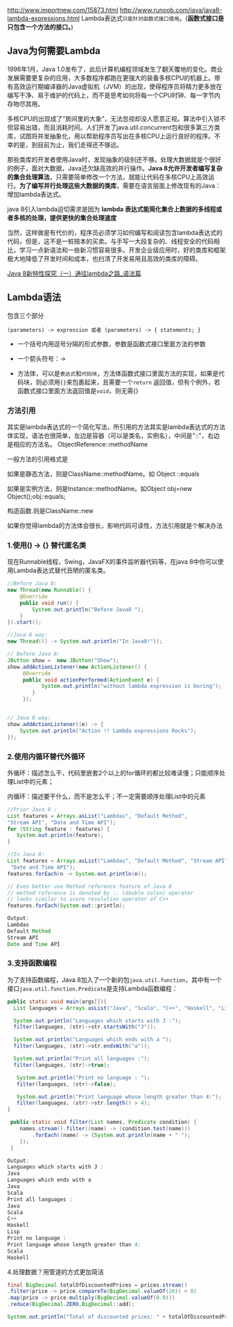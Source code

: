 http://www.importnew.com/15873.html
http://www.runoob.com/java/java8-lambda-expressions.html
Lambda表达式`只能针对函数式接口使用`。(**函数式接口是只包含一个方法的接口。**)

## Java为何需要Lambda
1996年1月，Java 1.0发布了，此后计算机编程领域发生了翻天覆地的变化。商业发展需要更复杂的应用，大多数程序都跑在更强大的装备多核CPU的机器上。带有高效运行期编译器的Java虚拟机（JVM）的出现，使得程序员将精力更多放在编写干净、易于维护的代码上，而不是思考如何将每一个CPU时钟、每一字节内存物尽其用。

多核CPU的出现成了“房间里的大象”，无法忽视却没人愿意正视。算法中引入锁不但容易出错，而且消耗时间。人们开发了java.util.concurrent包和很多第三方类库，试图将并发抽象化，用以帮助程序员写出在多核CPU上运行良好的程序。不幸的是，到目前为止，我们走得还不够远。

那些类库的开发者使用Java时，发现抽象的级别还不够。处理大数据就是个很好的例子，面对大数据，Java还欠缺高效的并行操作。**Java 8允许开发者编写复杂的集合处理算法**，只需要简单修改一个方法，就能让代码在多核CPU上高效运行。**为了编写并行处理这些大数据的类库**，需要在语言层面上修改现有的Java：增加lambda表达式。

java 8引入lambda迫切需求是因为 **lambda 表达式能简化集合上数据的多线程或者多核的处理，提供更快的集合处理速度**

当然，这样做是有代价的，程序员必须学习如何编写和阅读包含lambda表达式的代码，但是，这不是一桩赔本的买卖。与手写一大段复杂的、线程安全的代码相比，学习一点新语法和一些新习惯容易很多。开发企业级应用时，好的类库和框架极大地降低了开发时间和成本，也扫清了开发易用且高效的类库的障碍。

[Java 8新特性探究（一）通往lambda之路_语法篇](https://my.oschina.net/benhaile/blog/175012)

## Lambda语法
包含三个部分

    (parameters) -> expression 或者 (parameters) -> { statements; }

* 一个括号内用逗号分隔的形式参数，参数是函数式接口里面方法的参数

* 一个箭头符号：->

* 方法体，可以是`表达式`和`代码块`，方法体函数式接口里面方法的实现，如果是代码块，则必须用`{}`来包裹起来，且需要一个`return` 返回值，但有个例外，若函数式接口里面方法返回值是`void`，则无需{}

### 方法引用
其实是lambda表达式的一个简化写法，所引用的方法其实是lambda表达式的方法体实现，语法也很简单，左边是容器（可以是类名，实例名），中间是"::"，右边是相应的方法名。
    ObjectReference::methodName

一般方法的引用格式是

如果是静态方法，则是ClassName::methodName。如 Object ::equals

如果是实例方法，则是Instance::methodName。如Object obj=new Object();obj::equals;

构造函数.则是ClassName::new

如果你觉得lambda的方法体会很长，影响代码可读性，方法引用就是个解决办法

### 1.使用() -> {} 替代匿名类
  现在Runnable线程，Swing，JavaFX的事件监听器代码等，在java 8中你可以使用Lambda表达式替代丑陋的匿名类。
```java
//Before Java 8:
new Thread(new Runnable() {
    @Override
    public void run() {
        System.out.println("Before Java8 ");
    }
}).start();

//Java 8 way:
new Thread(() -> System.out.println("In Java8!"));

// Before Java 8:
JButton show =  new JButton("Show");
show.addActionListener(new ActionListener() {
     @Override
     public void actionPerformed(ActionEvent e) {
           System.out.println("without lambda expression is boring");
        }
     });


// Java 8 way:
show.addActionListener((e) -> {
    System.out.println("Action !! Lambda expressions Rocks");
});
```
### 2.使用内循环替代外循环
外循环：描述怎么干，代码里嵌套2个以上的for循环的都比较难读懂；只能顺序处理List中的元素；

内循环：描述要干什么，而不是怎么干；不一定需要顺序处理List中的元素
```java
//Prior Java 8 :
List features = Arrays.asList("Lambdas", "Default Method",
"Stream API", "Date and Time API");
for (String feature : features) {
   System.out.println(feature);
}

//In Java 8:
List features = Arrays.asList("Lambdas", "Default Method", "Stream API",
 "Date and Time API");
features.forEach(n -> System.out.println(n));

// Even better use Method reference feature of Java 8
// method reference is denoted by :: (double colon) operator
// looks similar to score resolution operator of C++
features.forEach(System.out::println);

Output:
Lambdas
Default Method
Stream API
Date and Time API
```
### 3.支持函数编程

为了支持函数编程，Java 8加入了一个新的包`java.util.function`，其中有一个接口`java.util.function.Predicate`是支持Lambda函数编程：

```java
public static void main(args[]){
  List languages = Arrays.asList("Java", "Scala", "C++", "Haskell", "Lisp");

  System.out.println("Languages which starts with J :");
  filter(languages, (str)->str.startsWith("J"));

  System.out.println("Languages which ends with a ");
  filter(languages, (str)->str.endsWith("a"));

  System.out.println("Print all languages :");
  filter(languages, (str)->true);

   System.out.println("Print no language : ");
   filter(languages, (str)->false);

   System.out.println("Print language whose length greater than 4:");
   filter(languages, (str)->str.length() > 4);
}

 public static void filter(List names, Predicate condition) {
    names.stream().filter((name) -> (condition.test(name)))
        .forEach((name) -> {System.out.println(name + " ");
    });
 }

Output:
Languages which starts with J :
Java
Languages which ends with a
Java
Scala
Print all languages :
Java
Scala
C++
Haskell
Lisp
Print no language :
Print language whose length greater than 4:
Scala
Haskell
```

4.处理数据？用管道的方式更加简洁
```java
final BigDecimal totalOfDiscountedPrices = prices.stream()
.filter(price -> price.compareTo(BigDecimal.valueOf(20)) > 0)
.map(price -> price.multiply(BigDecimal.valueOf(0.9)))
.reduce(BigDecimal.ZERO,BigDecimal::add);

System.out.println("Total of discounted prices: " + totalOfDiscountedPrices);
```
